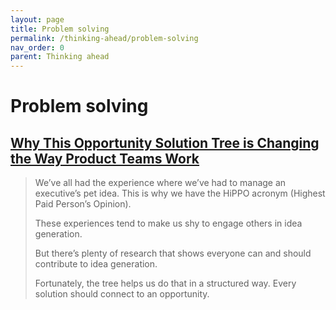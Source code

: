 ```yaml
---
layout: page
title: Problem solving
permalink: /thinking-ahead/problem-solving
nav_order: 0
parent: Thinking ahead
---
```


# Problem solving

## [Why This Opportunity Solution Tree is Changing the Way Product Teams Work](https://www.producttalk.org/2016/08/opportunity-solution-tree/)

> We’ve all had the experience where we’ve had to manage an executive’s pet idea. This is why we have the HiPPO acronym (Highest Paid Person’s Opinion).
>
> These experiences tend to make us shy to engage others in idea generation.
>
> But there’s plenty of research that shows everyone can and should contribute to idea generation.
>
> Fortunately, the tree helps us do that in a structured way. Every solution should connect to an opportunity.
